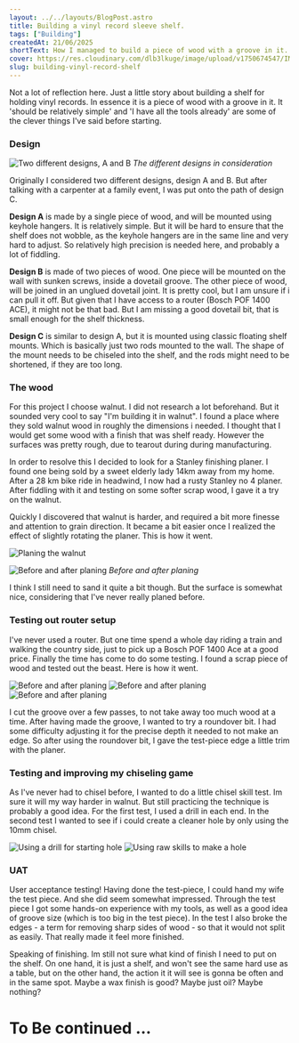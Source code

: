 ```yaml
---
layout: ../../layouts/BlogPost.astro
title: Building a vinyl record sleeve shelf.
tags: ["Building"]
createdAt: 21/06/2025
shortText: How I managed to build a piece of wood with a groove in it.
cover: https://res.cloudinary.com/dlb3lkuge/image/upload/v1750674547/IMG20250620134030_hhapda.jpg
slug: building-vinyl-record-shelf
---
```


Not a lot of reflection here. Just a little story about building a shelf for holding vinyl records. In essence it is a piece of wood with a groove in it. It 'should be relatively simple' and 'I have all the tools already' are some of the clever things I've said before starting.

### Design
![Two different designs, A and B](https://res.cloudinary.com/dlb3lkuge/image/upload/v1750501375/record_holder_design_gr2di2.png)
*The different designs in consideration*

Originally I considered two different designs, design A and B. But after talking with a carpenter at a family event, I was put onto the path of design C. 

**Design A** is made by a single piece of wood, and will be mounted using keyhole hangers. It is relatively simple. But it will be hard to ensure that the shelf does not wobble, as the keyhole hangers are in the same line and very hard to adjust. So relatively high precision is needed here, and probably a lot of fiddling.

**Design B** is made of two pieces of wood. One piece will be mounted on the wall with sunken screws, inside a dovetail groove. The other piece of wood, will be joined in an unglued dovetail joint.  It is pretty cool, but I am unsure if i can pull it off. But given that I have access to a router (Bosch POF 1400 ACE), it might not be that bad. But I am missing a good dovetail bit, that is small enough for the shelf thickness.

**Design C** is similar to design A, but it is mounted using classic floating shelf mounts. Which is basically just two rods mounted to the wall. The shape of the mount needs to be chiseled into the shelf, and the rods might need to be shortened, if they are too long.

### The wood
For this project I choose walnut. I did not research a lot beforehand. But it sounded very cool to say "I'm building it in walnut". I found a place where they sold walnut wood in roughly the dimensions i needed. I thought that I would get some wood with a finish that was shelf ready. However the surfaces was pretty rough, due to tearout during during manufacturing.

In order to resolve this I decided to look for a Stanley finishing planer. I found one being sold by a sweet elderly lady 14km away from my home. After a 28 km bike ride in headwind, I now had a rusty Stanley no 4 planer. After fiddling with it and testing on some softer scrap wood, I gave it a try on the walnut. 

Quickly I discovered that walnut is harder, and required a bit more finesse and attention to grain direction. It became a bit easier once I realized the effect of slightly rotating the planer. This is how it went.

![Planing the walnut](https://res.cloudinary.com/dlb3lkuge/image/upload/v1750674547/IMG20250620134030_hhapda.jpg)

![Before and after planing](https://res.cloudinary.com/dlb3lkuge/image/upload/v1750503351/wood_sckigo.jpg)
*Before and after planing*

I think I still need to sand it quite a bit though. But the surface is somewhat nice, considering that I've never really planed before.




### Testing out router setup

I've never used a router. But one time spend a whole day riding a train and walking the country side, just to pick up a Bosch POF 1400 Ace at a good price. Finally the time has come to do some testing. I found a scrap piece of wood and tested out the beast. Here is how it went.


<gallery>

![Before and after planing](https://res.cloudinary.com/dlb3lkuge/image/upload/v1750674385/IMG20250623113328_bozciy.jpg)
![Before and after planing](https://res.cloudinary.com/dlb3lkuge/image/upload/v1750674385/IMG20250623114000_odyjbs.jpg)
![Before and after planing](https://res.cloudinary.com/dlb3lkuge/image/upload/v1750674384/IMG20250623115110_vixtvt.jpg)

</gallery>

I cut the groove over a few passes, to not take away too much wood at a time. After having made the groove, I wanted to try a roundover bit. I had some difficulty adjusting it for the precise depth it needed to not make an edge. So after using the roundover bit, I gave the test-piece edge a little trim with the planer.


### Testing and improving my chiseling game

As I've never had to chisel before, I wanted to do a little chisel skill test. Im sure it will my way harder in walnut. But still practicing the technique is probably a good idea. For the first test, I used a drill in each end. In the second test I wanted to see if i could create a cleaner hole by only using the 10mm chisel.

<gallery>

![Using a drill for starting hole](https://res.cloudinary.com/dlb3lkuge/image/upload/v1750774766/IMG20250624161608_ciddtt.jpg)
![Using raw skills to make a hole](https://res.cloudinary.com/dlb3lkuge/image/upload/v1750774766/IMG20250624161617_vfs7ty.jpg)

</gallery>


### UAT
User acceptance testing! Having done the test-piece, I could hand my wife the test piece. And she did seem somewhat impressed. Through the test piece I got some hands-on experience with my tools, as well as a good idea of groove size (which is too big in the test piece). In the test I also broke the edges - a term for removing sharp sides of wood - so that it would not split as easily. That really made it feel more finished.

Speaking of finishing. Im still not sure what kind of finish I need to put on the shelf. On one hand, it is just a shelf, and won't see the same hard use as a table, but on the other hand, the action it it will see is gonna be often and in the same spot. Maybe a wax finish is good? Maybe just oil? Maybe nothing?


# To Be continued ... 

